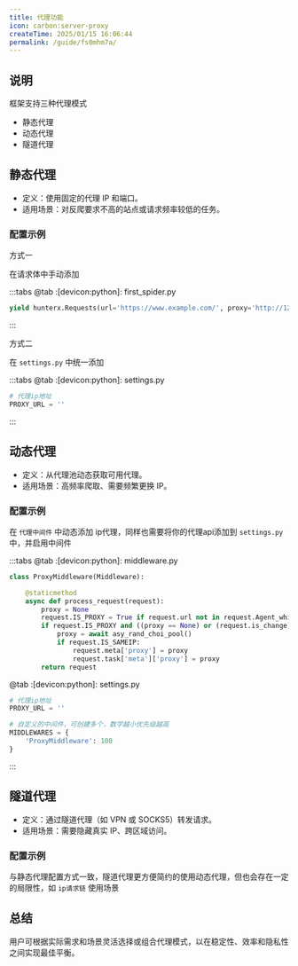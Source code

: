 ```yaml
---
title: 代理功能
icon: carbon:server-proxy
createTime: 2025/01/15 16:06:44
permalink: /guide/fs0mhm7a/
---
```


## 说明

框架支持三种代理模式

- 静态代理
- 动态代理
- 隧道代理

## 静态代理

- 定义：使用固定的代理 IP 和端口。
- 适用场景：对反爬要求不高的站点或请求频率较低的任务。

### 配置示例

方式一

在请求体中手动添加

:::tabs
@tab :[devicon:python]: first_spider.py

```python
yield hunterx.Requests(url='https://www.example.com/', proxy='http://127.0.0.1:1080', callback=self.parse, level=1)
```
:::

方式二

在 `settings.py` 中统一添加

:::tabs
@tab :[devicon:python]: settings.py

```python
# 代理ip地址
PROXY_URL = ''
```
:::

## 动态代理

- 定义：从代理池动态获取可用代理。
- 适用场景：高频率爬取、需要频繁更换 IP。

### 配置示例

在 `代理中间件` 中动态添加 ip代理，同样也需要将你的代理api添加到 `settings.py` 中，并启用中间件

:::tabs
@tab :[devicon:python]: middleware.py

```python
class ProxyMiddleware(Middleware):

    @staticmethod
    async def process_request(request):
        proxy = None
        request.IS_PROXY = True if request.url not in request.Agent_whitelist and request.IS_PROXY else False
        if request.IS_PROXY and ((proxy == None) or (request.is_change)):
            proxy = await asy_rand_choi_pool()
            if request.IS_SAMEIP:
                request.meta['proxy'] = proxy
                request.task['meta']['proxy'] = proxy
        return request
```

@tab :[devicon:python]: settings.py

```python
# 代理ip地址
PROXY_URL = ''

# 自定义的中间件，可创建多个，数字越小优先级越高
MIDDLEWARES = {
    'ProxyMiddleware': 100
}
```
:::

## 隧道代理

- 定义：通过隧道代理（如 VPN 或 SOCKS5）转发请求。
- 适用场景：需要隐藏真实 IP、跨区域访问。

### 配置示例

与静态代理配置方式一致，隧道代理更方便简约的使用动态代理，但也会存在一定的局限性，如 `ip请求链` 使用场景

## 总结

用户可根据实际需求和场景灵活选择或组合代理模式，以在稳定性、效率和隐私性之间实现最佳平衡。
